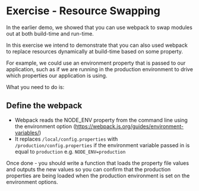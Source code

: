 # Exercise - Resource Swapping

In the earlier demo, we showed that you can use webpack to swap modules out at both build-time and run-time.

In this exercise we intend to demonstrate that you can also used webpack to replace resources dynamically at build-time based on some property.

For example, we could use an environment property that is passed to our application, such as if we are running in the production environment to drive which properties our application is using.

What you need to do is:

## Define the webpack

* Webpack reads the NODE_ENV property from the command line using the environment option (https://webpack.js.org/guides/environment-variables/)
* It replaces `/local/config.properties` with `/production/config.properties` if the environment variable passed in is equal to `production` e.g. `NODE_ENV=production`

Once done - you should write a function that loads the property file values and outputs the new values so you can confirm that the production properties are being loaded when the production environment is set on the environment options.









